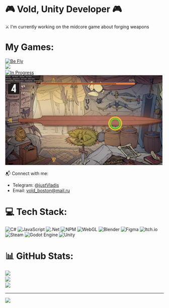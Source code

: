
# 🎮 Vold, Unity Developer 🎮

⚔️ I'm currently working on the midcore game about forging weapons

#  My Games:

[![Be Fly](https://img.shields.io/badge/Be_Fly-171717?style=for-the-badge&logo=steam&logoColor=white)](https://store.steampowered.com/app/3118310/Be_Fly/?snr=1_7_7_151_150_1)\
<img src="https://shared.fastly.steamstatic.com/store_item_assets/steam/apps/3118310/header.jpg?t=1729887561" width="500"><br>
[![In Progress](https://img.shields.io/badge/In_Progress-007bff?style=for-the-badge)]()\
<img src="game2ForReadme.png" width="500">

📬 Connect with me:

- Telegram: [@justVladis](https://t.me/justVladis)
- Email: [vold_boston@mail.ru](mailto:vold_boston@mail.ru)

# 💻 Tech Stack:
![C#](https://img.shields.io/badge/c%23-%23239120.svg?style=for-the-badge&logo=csharp&logoColor=white) ![JavaScript](https://img.shields.io/badge/javascript-%23323330.svg?style=for-the-badge&logo=javascript&logoColor=%23F7DF1E) ![.Net](https://img.shields.io/badge/.NET-5C2D91?style=for-the-badge&logo=.net&logoColor=white) ![NPM](https://img.shields.io/badge/NPM-%23CB3837.svg?style=for-the-badge&logo=npm&logoColor=white) ![WebGL](https://img.shields.io/badge/WebGL-990000?logo=webgl&logoColor=white&style=for-the-badge) ![Blender](https://img.shields.io/badge/blender-%23F5792A.svg?style=for-the-badge&logo=blender&logoColor=white) ![Figma](https://img.shields.io/badge/figma-%23F24E1E.svg?style=for-the-badge&logo=figma&logoColor=white) ![Itch.io](https://img.shields.io/badge/Itch-%23FF0B34.svg?style=for-the-badge&logo=Itch.io&logoColor=white) ![Steam](https://img.shields.io/badge/steam-%23000000.svg?style=for-the-badge&logo=steam&logoColor=white) ![Godot Engine](https://img.shields.io/badge/GODOT-%23FFFFFF.svg?style=for-the-badge&logo=godot-engine) ![Unity](https://img.shields.io/badge/unity-%23000000.svg?style=for-the-badge&logo=unity&logoColor=white)
# 📊 GitHub Stats:
![](https://github-readme-stats.vercel.app/api?username=VoldemarusN&theme=dark&hide_border=false&include_all_commits=true&count_private=true)<br/>
![](https://nirzak-streak-stats.vercel.app/?user=VoldemarusN&theme=dark&hide_border=false)<br/>
![](https://github-readme-stats.vercel.app/api/top-langs/?username=VoldemarusN&theme=dark&hide_border=false&include_all_commits=true&count_private=true&layout=compact)

---
[![](https://visitcount.itsvg.in/api?id=VoldemarusN&icon=0&color=2)](https://visitcount.itsvg.in)

<!-- Proudly created with GPRM ( https://gprm.itsvg.in ) -->
